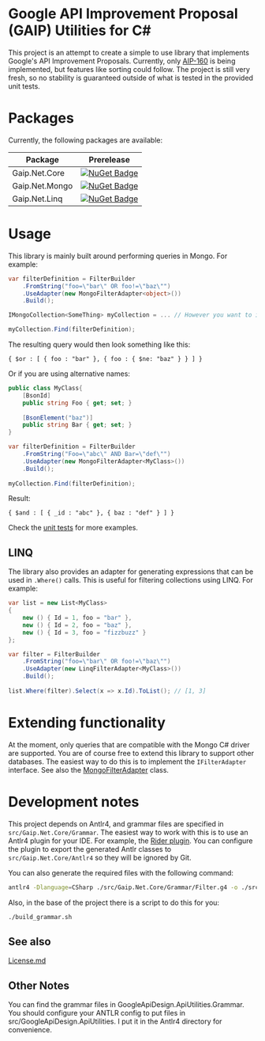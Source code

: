 ﻿# Google API Improvement Proposal (GAIP) Utilities for C#
This project is an attempt to create a simple to use library that implements Google's API Improvement Proposals. Currently, only [AIP-160](https://google.aip.dev/160) is being implemented, but features like sorting could follow. The project is still very fresh, so no stability is guaranteed outside of what is tested in the provided unit tests.

# Packages
Currently, the following packages are available:

| Package        | Prerelease                                                                                                                              | 
|----------------|-----------------------------------------------------------------------------------------------------------------------------------------|
| Gaip.Net.Core  | [![NuGet Badge](https://buildstats.info/nuget/Gaip.Net.Core?includePreReleases=true)](https://www.nuget.org/packages/Gaip.Net.Core/)    |  
| Gaip.Net.Mongo | [![NuGet Badge](https://buildstats.info/nuget/Gaip.Net.Mongo?includePreReleases=true)](https://www.nuget.org/packages/Gaip.Net.Mongo/)  |
| Gaip.Net.Linq  | [![NuGet Badge](https://buildstats.info/nuget/Gaip.Net.Linq?includePreReleases=true)](https://www.nuget.org/packages/Gaip.Net.Linq/)    |

# Usage
This library is mainly built around performing queries in Mongo. For example:
```csharp
var filterDefinition = FilterBuilder
    .FromString("foo=\"bar\" OR foo!=\"baz\"")
    .UseAdapter(new MongoFilterAdapter<object>())
    .Build();

IMongoCollection<SomeThing> myCollection = ... // However you want to instantiate your collection

myCollection.Find(filterDefinition);
```
The resulting query would then look something like this:
```
{ $or : [ { foo : "bar" }, { foo : { $ne: "baz" } } ] }
```

Or if you are using alternative names:
```csharp
public class MyClass{
    [BsonId]
    public string Foo { get; set; }
    
    [BsonElement("baz")]
    public string Bar { get; set; }
}

var filterDefinition = FilterBuilder
    .FromString("Foo=\"abc\" AND Bar=\"def\"")
    .UseAdapter(new MongoFilterAdapter<MyClass>())
    .Build();
    
myCollection.Find(filterDefinition);
```
Result:
```
{ $and : [ { _id : "abc" }, { baz : "def" } ] }
```
Check the [unit tests](./test) for more examples.

## LINQ
The library also provides an adapter for generating expressions that can be used in `.Where()` calls. This is useful for filtering collections using LINQ. For example:

```csharp
var list = new List<MyClass> 
{
    new () { Id = 1, foo = "bar" },
    new () { Id = 2, foo = "baz" },
    new () { Id = 3, foo = "fizzbuzz" }
};

var filter = FilterBuilder
    .FromString("foo=\"bar\" OR foo!=\"baz\"")
    .UseAdapter(new LinqFilterAdapter<MyClass>())
    .Build();
    
list.Where(filter).Select(x => x.Id).ToList(); // [1, 3]
```

# Extending functionality
At the moment, only queries that are compatible with the Mongo C# driver are supported. You are of course free to extend this library to support other databases. The easiest way to do this is to implement the `IFilterAdapter` interface. See also the [MongoFilterAdapter](./src/Gaip.Net.Mongo/MongoFilterAdapter.cs) class.

# Development notes
This project depends on Antlr4, and grammar files are specified in `src/Gaip.Net.Core/Grammar`. The easiest way to work with this is to use an Antlr4 plugin for your IDE. For example, the [Rider plugin](https://plugins.jetbrains.com/plugin/7358-antlr-v4). You can configure the plugin to export the generated Antlr classes to `src/Gaip.Net.Core/Antlr4` so they will be ignored by Git.

You can also generate the required files with the following command:

```bash
antlr4 -Dlanguage=CSharp ./src/Gaip.Net.Core/Grammar/Filter.g4 -o ./src/Gaip.Net.Core/Antlr4 -visitor
```

Also, in the base of the project there is a script to do this for you:

```bash
./build_grammar.sh
```

## See also
[License.md](./License.md)

## Other Notes
You can find the grammar files in GoogleApiDesign.ApiUtilities.Grammar.
You should configure your ANTLR config to put files in src/GoogleApiDesign.ApiUtilities. I put it in the Antlr4 directory for convenience.

